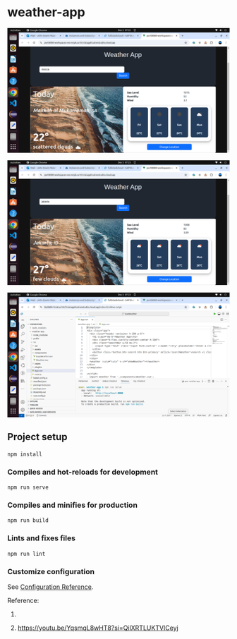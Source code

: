 # weather-app

![alt text](https://github.com/jenizar/sap-btp-vuejs-weather-app/blob/main/screenshots/vue1.png)

![alt text](https://github.com/jenizar/sap-btp-vuejs-weather-app/blob/main/screenshots/vue2.png)

![alt text](https://github.com/jenizar/sap-btp-vuejs-weather-app/blob/main/screenshots/vue3.png)

## Project setup
```
npm install 
```

### Compiles and hot-reloads for development
```
npm run serve
```

### Compiles and minifies for production
```
npm run build
```

### Lints and fixes files
```
npm run lint
```

### Customize configuration
See [Configuration Reference](https://cli.vuejs.org/config/).

Reference:

1. 

2. https://youtu.be/YqsmqL8wHT8?si=QilXRTLUKTVICeyj
